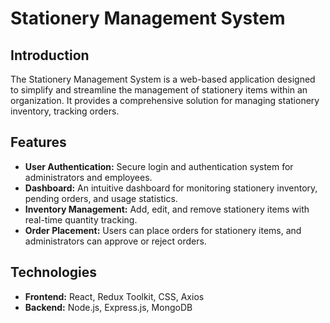 # Stationery Management System


## Introduction

The Stationery Management System is a web-based application designed to simplify and 
streamline the management of stationery items within an organization. It provides a
comprehensive solution for managing stationery inventory, tracking orders.

## Features

- **User Authentication:** Secure login and authentication system for administrators and employees.
- **Dashboard:** An intuitive dashboard for monitoring stationery inventory, pending orders, and usage statistics.
- **Inventory Management:** Add, edit, and remove stationery items with real-time quantity tracking.
- **Order Placement:** Users can place orders for stationery items, and administrators can approve or reject orders.



## Technologies

- **Frontend:** React, Redux Toolkit, CSS, Axios
- **Backend:** Node.js, Express.js, MongoDB


